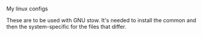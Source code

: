 My linux configs

These are to be used with GNU stow.
It's needed to install the common and then the system-specific for the files that differ.
